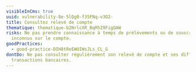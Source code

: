 ```yaml
---
visibleInCms: true
uuid: vulnerability-8e-5lQg0-f35FNq-v3O2-
title: Consultez relevé de compte
thematique: thematique-b2NrlcXR_BqRhZ9FigQAW
risks: Ne pas prendre connaissance à temps de prélèvements ou de souscriptions
  inconnus sur le compte.
goodPractices:
  - good-practice-DIH8tReEWUIWsJLs_CL_G
dontDo: Ne pas consulter régulièrement son relevé de compte et ses différentes
  transactions bancaires.
---
```

